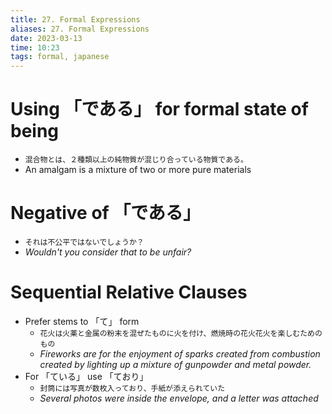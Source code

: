 ```yaml
---
title: 27. Formal Expressions
aliases: 27. Formal Expressions
date: 2023-03-13
time: 10:23
tags: formal, japanese
---
```



# Using 「である」 for formal state of being

-   `混合物とは、２種類以上の純物質が混じり合っている物質である。`
-   An amalgam is a mixture of two or more pure materials

# Negative of 「である」

-   `それは不公平ではないでしょうか？`
-   _Wouldn't you consider that to be unfair?_

# Sequential Relative Clauses

-   Prefer stems to 「て」 form
    -   `花火は火薬と金属の粉末を混ぜたものに火を付け、燃焼時の花火花火を楽しむためのもの`
    -   _Fireworks are for the enjoyment of sparks created from combustion created by lighting up a mixture of gunpowder and metal powder._
-   For 「ている」 use 「ており」
    -   `封筒には写真が数枚入っており、手紙が添えられていた`
    -   _Several photos were inside the envelope, and a letter was attached_